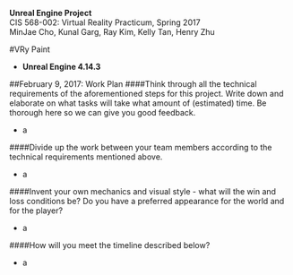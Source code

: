 **Unreal Engine Project**  
CIS 568-002: Virtual Reality Practicum, Spring 2017  
MinJae Cho, Kunal Garg, Ray Kim, Kelly Tan, Henry Zhu

#VRy Paint
- **Unreal Engine 4.14.3**

##February 9, 2017: Work Plan
####Think through all the technical requirements of the aforementioned steps for this project. Write down and elaborate on what tasks will take what amount of (estimated) time. Be thorough here so we can give you good feedback.
- a

####Divide up the work between your team members according to the technical requirements mentioned above.
- a

####Invent your own mechanics and visual style - what will the win and loss conditions be? Do you have a preferred appearance for the world and for the player?
- a

####How will you meet the timeline described below?
- a
